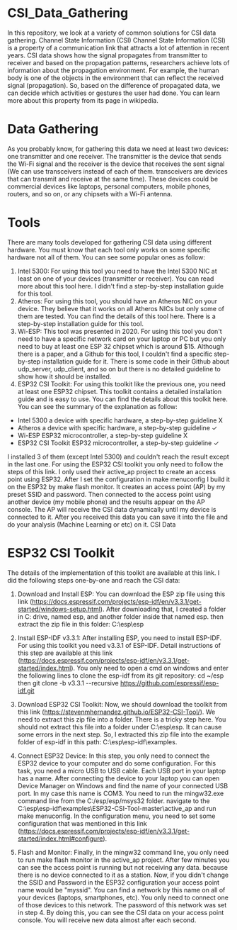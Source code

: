 # CSI_Data_Gathering
In this repository, we look at a variety of common solutions for CSI data gathering.
Channel State Information (CSI)
Channel State Information (CSI) is a property of a communication link that attracts a lot of attention in recent years. CSI data shows how the signal propagates from transmitter to receiver and based on the propagation patterns, researchers achieve lots of information about the propagation environment. For example, the human body is one of the objects in the environment that can reflect the received signal (propagation). So, based on the difference of propagated data, we can decide which activities or gestures the user had done. You can learn more about this property from its page in wikipedia.

# Data Gathering
As you probably know, for gathering this data we need at least two devices: one transmitter and one receiver. The transmitter is the device that sends the Wi-Fi signal and the receiver is the device that receives the sent signal (We can use transceivers instead of each of them. transceivers are devices that can transmit and receive at the same time). These devices could be commercial devices like laptops, personal computers, mobile phones, routers, and so on, or any chipsets with a Wi-Fi antenna.

# Tools
There are many tools developed for gathering CSI data using different hardware. You must know that each tool only works on some specific hardware not all of them. You can see some popular ones as follow:

1. Intel 5300: For using this tool you need to have the Intel 5300 NIC at least on one of your devices (transmitter or receiver). You can read more about this tool here. I didn't find a step-by-step installation guide for this tool.
2. Atheros: For using this tool, you should have an Atheros NIC on your device. They believe that it works on all Atheros NICs but only some of them are tested. You can find the details of this tool here. There is a step-by-step installation guide for this tool.
3. Wi-ESP: This tool was presented in 2020. For using this tool you don't need to have a specific network card on your laptop or PC but you only need to buy at least one ESP 32 chipset which is around $15. Although there is a paper, and a Github for this tool, I couldn't find a specific step-by-step installation guide for it. There is some code in their Github about udp_server, udp_client, and so on but there is no detailed guideline to show how it should be installed.
4. ESP32 CSI Toolkit: For using this toolkit like the previous one, you need at least one ESP32 chipset. This toolkit contains a detailed installation guide and is easy to use. You can find the details about this toolkit here.
You can see the summary of the explanation as follow:

* Intel 5300 a device with specific hardware, a step-by-step guideline X
* Atheros a device with specific hardware, a step-by-step guideline ✓
* Wi-ESP ESP32 microcontroller, a step-by-step guideline X
* ESP32 CSI Toolkit ESP32 microcontroller, a step-by-step guideline ✓

I installed 3 of them (except Intel 5300) and couldn't reach the result except in the last one. For using the ESP32 CSI toolkit you only need to follow the steps of this link. I only used their active_ap project to create an access point using ESP32. After I set the configuration in make menuconfig I build it on the ESP32 by make flash monitor. It creates an access point (AP) by my preset SSID and password. Then connected to the access point using another device (my mobile phone) and the results appear on the AP console. The AP will receive the CSI data dynamically until my device is connected to it. After you received this data you can save it into the file and do your analysis (Machine Learning or etc) on it. CSI Data

# ESP32 CSI Toolkit
The details of the implementation of this toolkit are available at this link. I did the following steps one-by-one and reach the CSI data:

1. Download and Install ESP: You can download the ESP zip file using this link (https://docs.espressif.com/projects/esp-idf/en/v3.3.1/get-started/windows-setup.html). After downloading that, I created a folder in C: drive, named esp, and another folder inside that named esp. then extract the zip file in this folder: C:\esp\esp

2. Install ESP-IDF v3.3.1: After installing ESP, you need to install ESP-IDF. For using this toolkit you need v3.3.1 of ESP-IDF. Detail instructions of this step are available at this link (https://docs.espressif.com/projects/esp-idf/en/v3.3.1/get-started/index.html). You only need to open a cmd on windows and enter the following lines to clone the esp-idf from its git repository: cd ~/esp then git clone -b v3.3.1 --recursive https://github.com/espressif/esp-idf.git

3. Download ESP32 CSI Toolkit: Now, we should download the toolkit from this link (https://stevenmhernandez.github.io/ESP32-CSI-Tool/). We need to extract this zip file into a folder. There is a tricky step here. You should not extract this file into a folder under C:\esp\esp. It can cause some errors in the next step. So, I extracted this zip file into the example folder of esp-idf in this path: C:\esp\esp-idf\examples.

4. Connect ESP32 Device: In this step, you only need to connect the ESP32 device to your computer and do some configuration. For this task, you need a micro USB to USB cable. Each USB port in your laptop has a name. After connecting the device to your laptop you can open Device Manager on Windows and find the name of your connected USB port. In my case this name is COM3. You need to run the mingw32.exe command line from the C:/esp/esp/msys32 folder. navigate to the C:\esp\esp-idf\examples\ESP32-CSI-Tool-master\active_ap and run make menuconfig. In the configuration menu, you need to set some configuration that was mentioned in this link (https://docs.espressif.com/projects/esp-idf/en/v3.3.1/get-started/index.html#configure).

5. Flash and Monitor: Finally, in the mingw32 command line, you only need to run make flash monitor in the active_ap project. After few minutes you can see the access point is running but not receiving any data. because there is no device connected to it as a station. Now, if you didn't change the SSID and Password in the ESP32 configuration your access point name would be "myssid". You can find a network by this name on all of your devices (laptops, smartphones, etc). You only need to connect one of those devices to this network. The password of this network was set in step 4. By doing this, you can see the CSI data on your access point console. You will receive new data almost after each second.
